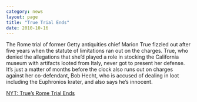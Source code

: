 ```yaml
---
category: news
layout: page
title: "True Trial Ends"
date: 2010-10-16
---
```

The Rome trial of former Getty antiquities chief Marion True fizzled out after five years when the statute of limitations ran out on the charges. True, who denied the allegations that she’d played a role in stocking the California museum with artifacts looted from Italy, never got to present her defense. It’s just a matter of months before the clock also runs out on charges against her co-defendant, Bob Hecht, who is accused of dealing in loot including the Euphronios krater, and also says he’s innocent.

[NYT: True’s Rome Trial Ends](http://www.nytimes.com/2010/10/14/arts/design/14true.html?ref=marion_true)
